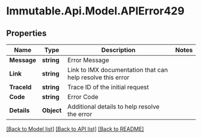 # Immutable.Api.Model.APIError429

## Properties

Name | Type | Description | Notes
------------ | ------------- | ------------- | -------------
**Message** | **string** | Error Message | 
**Link** | **string** | Link to IMX documentation that can help resolve this error | 
**TraceId** | **string** | Trace ID of the initial request | 
**Code** | **string** | Error Code | 
**Details** | **Object** | Additional details to help resolve the error | 

[[Back to Model list]](../README.md#documentation-for-models) [[Back to API list]](../README.md#documentation-for-api-endpoints) [[Back to README]](../README.md)

